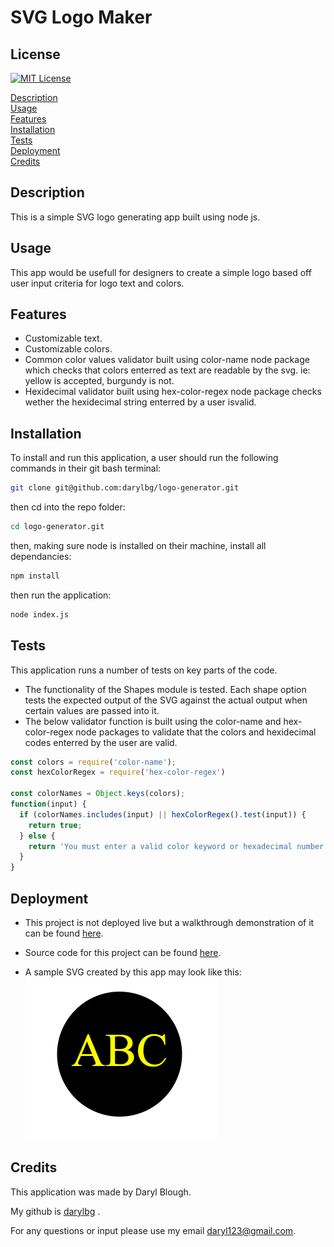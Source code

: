 # SVG Logo Maker


## License
[![MIT License](https://img.shields.io/badge/License-MIT-blue.svg)](https://opensource.org/licenses/MIT)

[Description](#description)<br>
[Usage](#usage)<br>
[Features](#features)<br>
[Installation](#installation)<br>
[Tests](#tests)<br>
[Deployment](#deployment)<br>
[Credits](#credits)<br>

## Description
This is a simple SVG logo generating app built using node js.

## Usage
This app would be usefull for designers to create a simple logo based off user input criteria for logo text and colors.

## Features
* Customizable text.
* Customizable colors.
* Common color values validator built using color-name node package which checks that colors enterred as text are readable by the svg. ie: yellow is accepted, burgundy is not.
* Hexidecimal validator built using hex-color-regex node package checks wether the hexidecimal string enterred by a user isvalid.

## Installation
To install and run this application, a user should run the following commands in their git bash terminal:
 ```bash
git clone git@github.com:darylbg/logo-generator.git
```
then cd into the repo folder:
```bash
cd logo-generator.git
```
then, making sure node is installed on their machine, install all dependancies:
```bash
npm install
```
then run the application:
```bash
node index.js
```

## Tests
This application runs a number of tests on key parts of the code.
* The functionality of the Shapes module is tested. Each shape option tests the expected output of the SVG against the actual output when certain values are passed into it.
* The below validator function is built using the color-name and hex-color-regex node packages to validate that the colors and hexidecimal codes enterred by the user are valid.
```javascript
const colors = require('color-name');
const hexColorRegex = require('hex-color-regex')

const colorNames = Object.keys(colors);
function(input) {
  if (colorNames.includes(input) || hexColorRegex().test(input)) {
    return true;
  } else {
    return 'You must enter a valid color keyword or hexadecimal number'
  }
}
```
## Deployment
* This project is not deployed live but a walkthrough demonstration of it can be found [here](https://www.youtube.com/watch?v=u1KZTEBXndQ).
* Source code for this project can be found [here](https://github.com/darylbg/logo-generator).

* A sample SVG created by this app may look like this: ![Screenshot](images/logo-screenshot.PNG)

## Credits
This application was made by Daryl Blough.

My github is [darylbg](https://github.com/darylbg) .

For any questions or input please use my email daryl123@gmail.com.